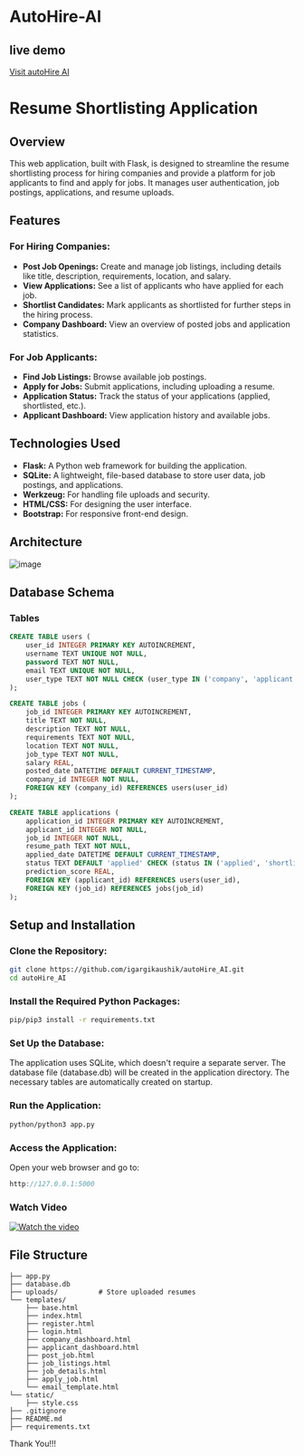 # AutoHire-AI
##  live demo

   [Visit autoHire AI](https://autohire-ai-j684.onrender.com/)

# Resume Shortlisting Application

## Overview
This web application, built with Flask, is designed to streamline the resume shortlisting process for hiring companies and provide a platform for job applicants to find and apply for jobs. It manages user authentication, job postings, applications, and resume uploads.

## Features

### For Hiring Companies:
- **Post Job Openings:** Create and manage job listings, including details like title, description, requirements, location, and salary.
- **View Applications:** See a list of applicants who have applied for each job.
- **Shortlist Candidates:** Mark applicants as shortlisted for further steps in the hiring process.
- **Company Dashboard:** View an overview of posted jobs and application statistics.

### For Job Applicants:
- **Find Job Listings:** Browse available job postings.
- **Apply for Jobs:** Submit applications, including uploading a resume.
- **Application Status:** Track the status of your applications (applied, shortlisted, etc.).
- **Applicant Dashboard:** View application history and available jobs.

## Technologies Used
- **Flask:** A Python web framework for building the application.
- **SQLite:** A lightweight, file-based database to store user data, job postings, and applications.
- **Werkzeug:** For handling file uploads and security.
- **HTML/CSS:** For designing the user interface.
- **Bootstrap:** For responsive front-end design.

## Architecture

  ![image](https://github.com/user-attachments/assets/6563e9a1-6d23-407c-8c1d-fd2990f81b21)


## Database Schema

### Tables
```sql
CREATE TABLE users (
    user_id INTEGER PRIMARY KEY AUTOINCREMENT,
    username TEXT UNIQUE NOT NULL,
    password TEXT NOT NULL,
    email TEXT UNIQUE NOT NULL,
    user_type TEXT NOT NULL CHECK (user_type IN ('company', 'applicant'))
);

CREATE TABLE jobs (
    job_id INTEGER PRIMARY KEY AUTOINCREMENT,
    title TEXT NOT NULL,
    description TEXT NOT NULL,
    requirements TEXT NOT NULL,
    location TEXT NOT NULL,
    job_type TEXT NOT NULL,
    salary REAL,
    posted_date DATETIME DEFAULT CURRENT_TIMESTAMP,
    company_id INTEGER NOT NULL,
    FOREIGN KEY (company_id) REFERENCES users(user_id)
);

CREATE TABLE applications (
    application_id INTEGER PRIMARY KEY AUTOINCREMENT,
    applicant_id INTEGER NOT NULL,
    job_id INTEGER NOT NULL,
    resume_path TEXT NOT NULL,
    applied_date DATETIME DEFAULT CURRENT_TIMESTAMP,
    status TEXT DEFAULT 'applied' CHECK (status IN ('applied', 'shortlisted', 'not shortlisted')),
    prediction_score REAL,
    FOREIGN KEY (applicant_id) REFERENCES users(user_id),
    FOREIGN KEY (job_id) REFERENCES jobs(job_id)
);

```

## Setup and Installation

### Clone the Repository:

``` bash
git clone https://github.com/igargikaushik/autoHire_AI.git
cd autoHire_AI
```

### Install the Required Python Packages:

``` bash
pip/pip3 install -r requirements.txt
```

### Set Up the Database:
The application uses SQLite, which doesn't require a separate server. The database file (database.db) will be created in the application directory. The necessary tables are automatically created on startup.

### Run the Application:

``` bash
python/python3 app.py
```

### Access the Application:
Open your web browser and go to:
``` cpp
http://127.0.0.1:5000
```

###  Watch Video

[![Watch the video](https://img.youtube.com/vi/ayM1CJU9X-Q/0.jpg)](https://youtu.be/ayM1CJU9X-Q)


## File Structure

``` pgsql
├── app.py
├── database.db
├── uploads/          # Store uploaded resumes
└── templates/
    ├── base.html
    ├── index.html
    ├── register.html
    ├── login.html
    ├── company_dashboard.html
    ├── applicant_dashboard.html
    ├── post_job.html
    ├── job_listings.html
    ├── job_details.html
    ├── apply_job.html
    └── email_template.html
└── static/
    ├── style.css
├── .gitignore
├── README.md
├── requirements.txt
```
Thank You!!!

